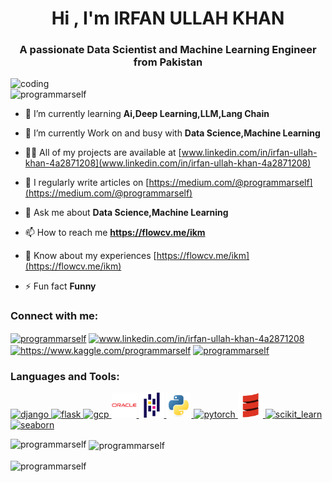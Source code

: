 <h1 align="center">Hi , I'm IRFAN ULLAH KHAN</h1>
<h3 align="center">A passionate Data Scientist and Machine Learning Engineer from Pakistan</h3>
<img align="right" alt="coding" width="550" src="https://miro.medium.com/v2/resize:fit:679/0*tD5kEC2JYcKHH0zO.gif"

<p align="left"> <img src="https://komarev.com/ghpvc/?username=programmarself&label=Profile%20views&color=0e75b6&style=flat" alt="programmarself" /> </p>

- 🌱 I’m currently learning **Ai,Deep Learning,LLM,Lang Chain**

- 🌱 I’m currently Work on and busy with **Data Science,Machine Learning**

- 👨‍💻 All of my projects are available at [www.linkedin.com/in/irfan-ullah-khan-4a2871208](www.linkedin.com/in/irfan-ullah-khan-4a2871208)

- 📝 I regularly write articles on [https://medium.com/@programmarself](https://medium.com/@programmarself)

- 💬 Ask me about **Data Science,Machine Learning**

- 📫 How to reach me **https://flowcv.me/ikm**

- 📄 Know about my experiences [https://flowcv.me/ikm](https://flowcv.me/ikm)

- ⚡ Fun fact **Funny**

<h3 align="left">Connect with me:</h3>
<p align="left">
<a href="https://twitter.com/programmarself" target="blank"><img align="center" src="https://raw.githubusercontent.com/rahuldkjain/github-profile-readme-generator/master/src/images/icons/Social/twitter.svg" alt="programmarself" height="30" width="40" /></a>
<a href="https://linkedin.com/in/www.linkedin.com/in/irfan-ullah-khan-4a2871208" target="blank"><img align="center" src="https://raw.githubusercontent.com/rahuldkjain/github-profile-readme-generator/master/src/images/icons/Social/linked-in-alt.svg" alt="www.linkedin.com/in/irfan-ullah-khan-4a2871208" height="30" width="40" /></a>
<a href="https://kaggle.com/https://www.kaggle.com/programmarself" target="blank"><img align="center" src="https://raw.githubusercontent.com/rahuldkjain/github-profile-readme-generator/master/src/images/icons/Social/kaggle.svg" alt="https://www.kaggle.com/programmarself" height="30" width="40" /></a>
<a href="https://medium.com/programmarself" target="blank"><img align="center" src="https://raw.githubusercontent.com/rahuldkjain/github-profile-readme-generator/master/src/images/icons/Social/medium.svg" alt="programmarself" height="30" width="40" /></a>
</p>

<h3 align="left">Languages and Tools:</h3>
<p align="left"> <a href="https://www.djangoproject.com/" target="_blank" rel="noreferrer"> <img src="https://cdn.worldvectorlogo.com/logos/django.svg" alt="django" width="40" height="40"/> </a> <a href="https://flask.palletsprojects.com/" target="_blank" rel="noreferrer"> <img src="https://www.vectorlogo.zone/logos/pocoo_flask/pocoo_flask-icon.svg" alt="flask" width="40" height="40"/> </a> <a href="https://cloud.google.com" target="_blank" rel="noreferrer"> <img src="https://www.vectorlogo.zone/logos/google_cloud/google_cloud-icon.svg" alt="gcp" width="40" height="40"/> </a> <a href="https://www.oracle.com/" target="_blank" rel="noreferrer"> <img src="https://raw.githubusercontent.com/devicons/devicon/master/icons/oracle/oracle-original.svg" alt="oracle" width="40" height="40"/> </a> <a href="https://pandas.pydata.org/" target="_blank" rel="noreferrer"> <img src="https://raw.githubusercontent.com/devicons/devicon/2ae2a900d2f041da66e950e4d48052658d850630/icons/pandas/pandas-original.svg" alt="pandas" width="40" height="40"/> </a> <a href="https://www.python.org" target="_blank" rel="noreferrer"> <img src="https://raw.githubusercontent.com/devicons/devicon/master/icons/python/python-original.svg" alt="python" width="40" height="40"/> </a> <a href="https://pytorch.org/" target="_blank" rel="noreferrer"> <img src="https://www.vectorlogo.zone/logos/pytorch/pytorch-icon.svg" alt="pytorch" width="40" height="40"/> </a> <a href="https://www.scala-lang.org" target="_blank" rel="noreferrer"> <img src="https://raw.githubusercontent.com/devicons/devicon/master/icons/scala/scala-original.svg" alt="scala" width="40" height="40"/> </a> <a href="https://scikit-learn.org/" target="_blank" rel="noreferrer"> <img src="https://upload.wikimedia.org/wikipedia/commons/0/05/Scikit_learn_logo_small.svg" alt="scikit_learn" width="40" height="40"/> </a> <a href="https://seaborn.pydata.org/" target="_blank" rel="noreferrer"> <img src="https://seaborn.pydata.org/_images/logo-mark-lightbg.svg" alt="seaborn" width="40" height="40"/> </a> </p>

<p><img align="left" src="https://github-readme-stats.vercel.app/api/top-langs?username=programmarself&show_icons=true&locale=en&layout=compact" alt="programmarself" /></p>

<p>&nbsp;<img align="center" src="https://github-readme-stats.vercel.app/api?username=programmarself&show_icons=true&locale=en" alt="programmarself" /></p>

<p><img align="center" src="https://github-readme-streak-stats.herokuapp.com/?user=programmarself&" alt="programmarself" /></p>
